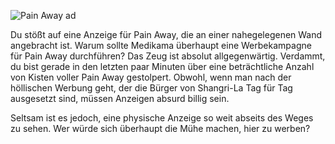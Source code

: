 ![Pain Away ad](/resources/lore/pain%20away%20ad%20on%20wall.png)

Du stößt auf eine Anzeige für Pain Away, die an einer nahegelegenen Wand angebracht ist. Warum sollte Medikama überhaupt eine Werbekampagne für Pain Away durchführen? Das Zeug ist absolut allgegenwärtig. Verdammt, du bist gerade in den letzten paar Minuten über eine beträchtliche Anzahl von Kisten voller Pain Away gestolpert. Obwohl, wenn man nach der höllischen Werbung geht, der die Bürger von Shangri-La Tag für Tag ausgesetzt sind, müssen Anzeigen absurd billig sein.

Seltsam ist es jedoch, eine physische Anzeige so weit abseits des Weges zu sehen. Wer würde sich überhaupt die Mühe machen, hier zu werben?

